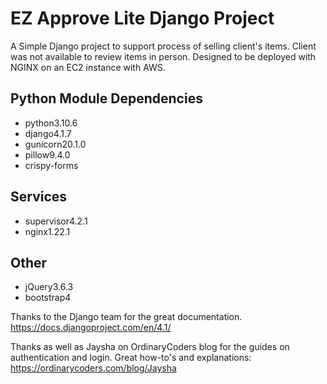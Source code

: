 # EZ Approve Lite Django Project

A Simple Django project to support process of selling client's items. Client was not available to review items in person. Designed to be deployed with NGINX on an EC2 instance with AWS.

## Python Module Dependencies
- python3.10.6
- django4.1.7
- gunicorn20.1.0
- pillow9.4.0
- crispy-forms

## Services
- supervisor4.2.1
- nginx1.22.1

## Other
- jQuery3.6.3
- bootstrap4

Thanks to the Django team for the great documentation. https://docs.djangoproject.com/en/4.1/

Thanks as well as Jaysha on OrdinaryCoders blog for the guides on authentication and login. Great how-to's and explanations: https://ordinarycoders.com/blog/Jaysha
